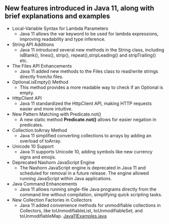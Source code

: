 ## New features introduced in Java 11, along with brief explanations and examples
* Local-Variable Syntax for Lambda Parameters
  * Java 11 allows the var keyword to be used for lambda expressions, improving readability and type inference.
* String API Additions
  * Java 11 introduced several new methods in the String class, including isBlank(), lines(), strip(),
   repeat(),stripLeading() and stripTrailing() etc.
* The Files API Enhancements
  * Java 11 added new methods to the Files class to read/write strings directly from/to files.
* Optional.isEmpty() Method
  * This method provides a more readable way to check if an Optional is empty.
* HttpClient API
  * Java 11 standardized the HttpClient API, making HTTP requests easier and more intuitive.
* New Pattern Matching with Predicate.not()
  * A new static method **Predicate.not()** allows for easier negation in predicates.
* Collection.toArray Method
  * Java 11 simplified converting collections to arrays by adding an overload of toArray.
* Unicode 10 Support
  * Java 11 supports Unicode 10, adding symbols like new currency signs and emojis.
* Deprecated Nashorn JavaScript Engine
  * The Nashorn JavaScript engine is deprecated in Java 11 and scheduled for removal in a future release.
    The engine allowed running JavaScript within Java applications.
* Java Command Enhancements
  * Java 11 allows running single-file Java programs directly from the command line without compilation, simplifying quick scripting tasks.
* New Collection Factories in Collectors
  * Java 11 added convenience methods for unmodifiable collections in Collectors, like toUnmodifiableList, toUnmodifiableSet, and toUnmodifiableMap.
[Java11Examples.java](..%2Fsrc%2Fmain%2Fjava%2Forg%2Fdsa%2Finterview%2Ffeature%2Fjava11%2FJava11Examples.java)